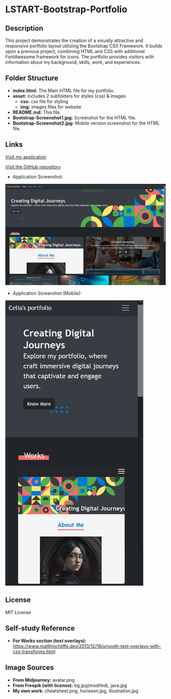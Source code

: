 # LSTART-Bootstrap-Portfolio

## Description

This project demonstrates the creation of a visually attractive and responsive portfolio layout utilizing the Bootstrap CSS Framework. It builds upon a previous project, combining HTML and CSS with additional FontAwesome framework for icons. The portfolio provides visitors with information about my background, skills, work, and experiences.

## Folder Structure

- **index.html**: The Main HTML file for my portfolio.
- **asset:** includes 2 subfolders for styles (css) & images
  - **css:** css file for styling
  - **img:** images files for website
- **README.md:** This file.
- **Bootstrap-Screenshot1.jpg:** Screenshot for the HTML file.
- **Bootstrap-Screenshot2.jpg:** Mobile version screenshot for the HTML file.

## Links

[Visit my application](https://celia103.github.io/LSTART-Bootstrap-Portfolio/)

[Visit the GitHub repository](https://github.com/celia103/LSTART-Bootstrap-Portfolio)

- Application Screenshot:
  
![Application Screenshot](./assets/Bootstrap-Screenshot1.png)

- Application Screenshot (Mobile):
  
![Application Screenshot](./assets/Bootstrap-Screenshot2.png)

## License

MIT License

## Self-study Reference

- **For Works section (text overlays):**
  https://www.matthinchliffe.dev/2013/12/16/smooth-text-overlays-with-css-transforms.html

## Image Sources

- **From Midjourney:** avatar.png
- **From Freepik (with license):** bg.jpg(modifed), java.jpg
- **My own work:** cheatsheet.png, horiseon.jpg, illustration.jpg
